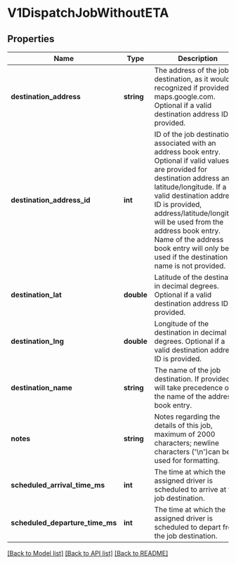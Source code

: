 # V1DispatchJobWithoutETA

## Properties
Name | Type | Description | Notes
------------ | ------------- | ------------- | -------------
**destination_address** | **string** | The address of the job destination, as it would be recognized if provided to maps.google.com. Optional if a valid destination address ID is provided. | [optional] 
**destination_address_id** | **int** | ID of the job destination associated with an address book entry. Optional if valid values are provided for destination address and latitude/longitude. If a valid destination address ID is provided, address/latitude/longitude will be used from the address book entry. Name of the address book entry will only be used if the destination name is not provided. | [optional] 
**destination_lat** | **double** | Latitude of the destination in decimal degrees. Optional if a valid destination address ID is provided. | [optional] 
**destination_lng** | **double** | Longitude of the destination in decimal degrees. Optional if a valid destination address ID is provided. | [optional] 
**destination_name** | **string** | The name of the job destination. If provided, it will take precedence over the name of the address book entry. | [optional] 
**notes** | **string** | Notes regarding the details of this job, maximum of 2000 characters; newline characters (&#x27;\\n&#x27;)can be used for formatting. | [optional] 
**scheduled_arrival_time_ms** | **int** | The time at which the assigned driver is scheduled to arrive at the job destination. | 
**scheduled_departure_time_ms** | **int** | The time at which the assigned driver is scheduled to depart from the job destination. | [optional] 

[[Back to Model list]](../../README.md#documentation-for-models) [[Back to API list]](../../README.md#documentation-for-api-endpoints) [[Back to README]](../../README.md)

